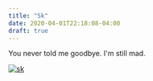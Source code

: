 ```yaml
---
title: "Sk"
date: 2020-04-01T22:18:08-04:00
draft: true
---
```

You never told me goodbye. I'm still mad.

[![sk](http://img.youtube.com/vi/3JKhq77ynnk/0.jpg)](http://www.youtube.com/watch?v=3JKhq77ynnk) 

